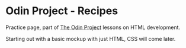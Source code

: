 # Odin Project - Recipes

Practice page, part of [The Odin Project](https://www.theodinproject.com/) lessons on HTML development.

Starting out with a basic mockup with just HTML, CSS will come later.
